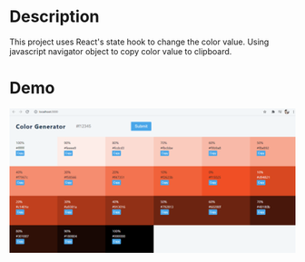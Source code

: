 # Description

This project uses React's state hook to change the color value. Using javascript navigator object to copy color value to clipboard.

# Demo

![](public/colorgenerator.gif)
